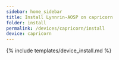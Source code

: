 ```yaml
---
sidebar: home_sidebar
title: Install Lynnrin-AOSP on capricorn
folder: install
permalink: /devices/capricorn/install
device: capricorn
---
```

{% include templates/device_install.md %}

